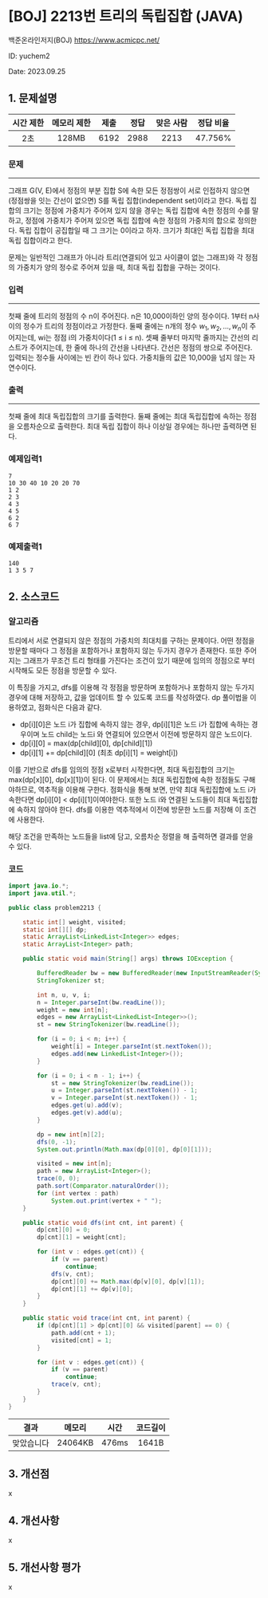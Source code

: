 # [BOJ] 2213번 트리의 독립집합 (JAVA)
백준온라인저지(BOJ) https://www.acmicpc.net/

ID: yuchem2

Date: 2023.09.25
## 1. 문제설명
| 시간 제한 | 메모리 제한 | 제출  | 정답 | 맞은 사람 | 정답 비율 |
| :---: | :---: | :---: | :---: | :---: | :---: |
|   2초    | 128MB | 6192 | 2988 | 2213 | 47.756% |

### 문제
---
그래프 G(V, E)에서 정점의 부분 집합 S에 속한 모든 정점쌍이 서로 인접하지 않으면 (정점쌍을 잇는 간선이 없으면) S를 독립 집합(independent set)이라고 한다. 독립 집합의 크기는 정점에 가중치가 주어져 있지 않을 경우는 독립 집합에 속한 정점의 수를 말하고, 정점에 가중치가 주어져 있으면 독립 집합에 속한 정점의 가중치의 합으로 정의한다. 독립 집합이 공집합일 때 그 크기는 0이라고 하자. 크기가 최대인 독립 집합을 최대 독립 집합이라고 한다.

문제는 일반적인 그래프가 아니라 트리(연결되어 있고 사이클이 없는 그래프)와 각 정점의 가중치가 양의 정수로 주어져 있을 때, 최대 독립 집합을 구하는 것이다.

### 입력
---
첫째 줄에 트리의 정점의 수 n이 주어진다. n은 10,000이하인 양의 정수이다. 1부터 n사이의 정수가 트리의 정점이라고 가정한다. 둘째 줄에는 n개의 정수 $w_1, w_2, ..., w_n$이 주어지는데, wi는 정점 i의 가중치이다(1 ≤ i ≤ n). 셋째 줄부터 마지막 줄까지는 간선의 리스트가 주어지는데, 한 줄에 하나의 간선을 나타낸다. 간선은 정점의 쌍으로 주어진다. 입력되는 정수들 사이에는 빈 칸이 하나 있다. 가중치들의 값은 10,000을 넘지 않는 자연수이다.

### 출력
---
첫째 줄에 최대 독립집합의 크기를 출력한다. 둘째 줄에는 최대 독립집합에 속하는 정점을 오름차순으로 출력한다. 최대 독립 집합이 하나 이상일 경우에는 하나만 출력하면 된다.

### 예제입력1
```
7
10 30 40 10 20 20 70
1 2
2 3
4 3
4 5
6 2
6 7
```
### 예제출력1
```
140
1 3 5 7
```
## 2. 소스코드

### 알고리즘

트리에서 서로 연결되지 않은 정점의 가중치의 최대치를 구하는 문제이다. 어떤 정점을 방문할 때마다 그 정점을 포함하거나 포함하지 않는 두가지 경우가 존재한다. 
또한 주어지는 그래프가 무조건 트리 형태를 가진다는 조건이 있기 때문에 임의의 정점으로 부터 시작해도 모든 정점을 방문할 수 있다. 

이 특징을 가지고, dfs를 이용해 각 정점을 방문하며 포함하거나 포함하지 않는 두가지 경우에 대해 저장하고, 값을 업데이트 할 수 있도록 코드를 작성하였다. 
dp 풀이법을 이용하였고, 점화식은 다음과 같다.

+ dp[i][0]은 노드 i가 집합에 속하지 않는 경우, dp[i][1]은 노드 i가 집합에 속하는 경우이며 노드 child는 노드i 와 연결되어 있으면서 이전에 방문하지 않은 노드이다.
+ dp[i][0] = max(dp[child][0], dp[child][1])
+ dp[i][1] += dp[child][0] (최초 dp[i][1] = weight[i])

이를 기반으로 dfs를 임의의 정점 x로부터 시작한다면, 최대 독립집합의 크기는 max(dp[x][0], dp[x][1])이 된다. 
이 문제에서는 최대 독립집합에 속한 정점들도 구해야하므로, 역추적을 이용해 구한다. 점화식을 통해 보면, 만약 최대 독립집합에 노드 i가 속한다면 dp[i][0] < dp[i][1]이여야한다. 
또한 노드 i와 연결된 노드들이 최대 독립집합에 속하지 않아야 한다. dfs를 이용한 역추적에서 이전에 방문한 노드를 저장해 이 조건에 사용한다.  

해당 조건을 만족하는 노드들을 list에 담고, 오름차순 정렬을 해 출력하면 결과를 얻을 수 있다. 

### 코드
```Java
import java.io.*;
import java.util.*;

public class problem2213 {

	static int[] weight, visited;
	static int[][] dp;
	static ArrayList<LinkedList<Integer>> edges;
	static ArrayList<Integer> path;

	public static void main(String[] args) throws IOException {

		BufferedReader bw = new BufferedReader(new InputStreamReader(System.in));
		StringTokenizer st;

		int n, u, v, i;
		n = Integer.parseInt(bw.readLine());
		weight = new int[n];
		edges = new ArrayList<LinkedList<Integer>>();
		st = new StringTokenizer(bw.readLine());

		for (i = 0; i < n; i++) {
			weight[i] = Integer.parseInt(st.nextToken());
			edges.add(new LinkedList<Integer>());
		}

		for (i = 0; i < n - 1; i++) {
			st = new StringTokenizer(bw.readLine());
			u = Integer.parseInt(st.nextToken()) - 1;
			v = Integer.parseInt(st.nextToken()) - 1;
			edges.get(u).add(v);
			edges.get(v).add(u);
		}

		dp = new int[n][2];
		dfs(0, -1);
		System.out.println(Math.max(dp[0][0], dp[0][1]));

		visited = new int[n];
		path = new ArrayList<Integer>();
		trace(0, 0);
		path.sort(Comparator.naturalOrder());
		for (int vertex : path)
			System.out.print(vertex + " ");
	}

	public static void dfs(int cnt, int parent) {
		dp[cnt][0] = 0;
		dp[cnt][1] = weight[cnt];

		for (int v : edges.get(cnt)) {
			if (v == parent)
				continue;
			dfs(v, cnt);
			dp[cnt][0] += Math.max(dp[v][0], dp[v][1]);
			dp[cnt][1] += dp[v][0];
		}
	}

	public static void trace(int cnt, int parent) {
		if (dp[cnt][1] > dp[cnt][0] && visited[parent] == 0) {
			path.add(cnt + 1);
			visited[cnt] = 1;
		}

		for (int v : edges.get(cnt)) {
			if (v == parent)
				continue;
			trace(v, cnt);
		}
	}
}

```
| 결과 | 메모리 | 시간 | 코드길이 |
|:---:|:-----: | :---: | :----: |
| 맞았습니다 | 24064KB | 476ms | 1641B |

## 3. 개선점
x
## 4. 개선사항
x
## 5. 개선사항 평가
x
